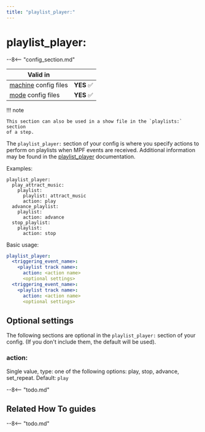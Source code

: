 ```yaml
---
title: "playlist_player:"
---
```


# playlist_player:


--8<-- "config_section.md"

| Valid in | |
|-----|:----:|
|[machine](instructions/machine_config.md) config files |**YES** :white_check_mark:|
|[mode](instructions/mode_config.md) config files|**YES** :white_check_mark:|

!!! note

    This section can also be used in a show file in the `playlists:` section
    of a step.

The `playlist_player:` section of your config is where you specify
actions to perform on playlists when MPF events are received. Additional
information may be found in the
[playlist_player](../config_players/playlist_player.md) documentation.

Examples:

``` mpf-config
playlist_player:
  play_attract_music:
    playlist:
      playlist: attract_music
      action: play
  advance_playlist:
    playlist:
      action: advance
  stop_playlist:
    playlist:
      action: stop
```

Basic usage:

``` yaml
playlist_player:
  <triggering_event_name>:
    <playlist track name>:
      action: <action name>
      <optional settings>
  <triggering_event_name>:
    <playlist track name>:
      action: <action name>
      <optional settings>
```

## Optional settings

The following sections are optional in the `playlist_player:` section of
your config. (If you don't include them, the default will be used).

### action:

Single value, type: one of the following options: play, stop, advance,
set_repeat. Default: `play`

--8<-- "todo.md"

## Related How To guides

--8<-- "todo.md"
